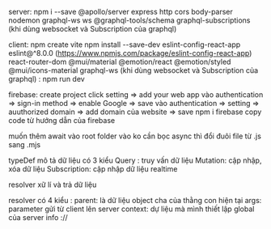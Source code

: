 server: npm i --save @apollo/server express http cors body-parser nodemon
graphql-ws ws @graphql-tools/schema graphql-subscriptions (khi dùng websocket và Subscription của graphql)

client: npm create vite 
npm install --save-dev eslint-config-react-app eslint@^8.0.0 (https://www.npmjs.com/package/eslint-config-react-app)
react-router-dom @mui/material @emotion/react @emotion/styled @mui/icons-material
graphql-ws (khi dùng websocket và Subscription của graphql)
: npm run dev

firebase: create project
click setting => add your web app
vào authentication => sign-in method => enable Google => save
vào authentication => setting => auuthorized domain => add domain của website => save
npm i  firebase
copy code từ hướng dẫn của firebase

muốn thêm await vào root folder vào ko cần bọc async thì đổi đuôi file từ .js sang .mjs

typeDef mô tả dữ liệu có 3 kiểu
Query : truy vấn dữ liệu
Mutation: cập nhập, xóa dữ liệu
Subscription:  cập nhập dữ liệu realtime 

resolver xữ lí và trả dữ liệu

resolver có 4 kiểu : 
parent: là dữ liệu object  cha của thằng con hiện tại
args: parameter gửi từ client lên server
context: dự liệu mà mình thiết lập global của server
info ://